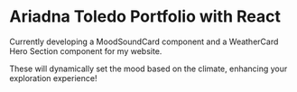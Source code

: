 # Ariadna Toledo Portfolio with React 

Currently developing a MoodSoundCard component and a WeatherCard Hero Section component for my website. 

These will dynamically set the mood based on the climate, enhancing your exploration experience!
